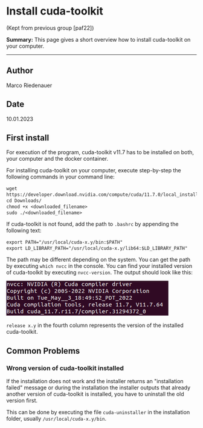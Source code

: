 # Install cuda-toolkit

(Kept from previous group [paf22])

**Summary:** This page gives a short overview how to install cuda-toolkit on your computer.

---

## Author

Marco Riedenauer

## Date

10.01.2023

## First install

For execution of the program, cuda-toolkit v11.7 has to be installed on both, your computer and the docker container.

For installing cuda-toolkit on your computer, execute step-by-step the following commands in your command line:

```text
wget https://developer.download.nvidia.com/compute/cuda/11.7.0/local_installers/cuda_11.7.0_515.43.04_linux.run
cd Downloads/
chmod +x <downloaded_filename>
sudo ./<downloaded_filename>
```

If cuda-toolkit is not found, add the path to `.bashrc` by appending the following text:

```text
export PATH="/usr/local/cuda-x.y/bin:$PATH"
export LD_LIBRARY_PATH="/usr/local/cuda-x.y/lib64:$LD_LIBRARY_PATH"
```

The path may be different depending on the system. You can get the path by executing ```which nvcc``` in the console.
You can find your installed version of cuda-toolkit by executing ```nvcc-version```. The output should look like this:

![Implementation](../assets/nvcc_version.png)

`release x.y` in the fourth column represents the version of the installed cuda-toolkit.

## Common Problems

### Wrong version of cuda-toolkit installed

If the installation does not work and the installer returns an "installation failed" message or during the installation
the installer outputs that already another version of cuda-toolkit is installed,
you have to uninstall the old version first.

This can be done by executing the file `cuda-uninstaller` in the installation folder, usually `/usr/local/cuda-x.y/bin`.
